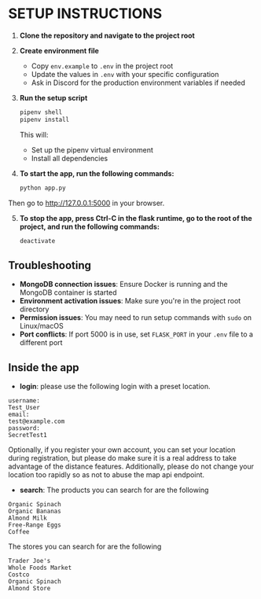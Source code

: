 # SETUP INSTRUCTIONS

1. **Clone the repository and navigate to the project root**

2. **Create environment file**
   - Copy `env.example` to `.env` in the project root
   - Update the values in `.env` with your specific configuration
   - Ask in Discord for the production environment variables if needed

3. **Run the setup script**
   ```bash
   pipenv shell
   pipenv install
   ```
   This will:
   - Set up the pipenv virtual environment
   - Install all dependencies

4. **To start the app, run the following commands:**

    ```bash
   python app.py
    ```
Then go to http://127.0.0.1:5000 in your browser.

5. **To stop the app, press Ctrl-C in the flask runtime, go to the root of the project, and run the following commands:**

    ```bash
    deactivate
    ```

## Troubleshooting

- **MongoDB connection issues**: Ensure Docker is running and the MongoDB container is started
- **Environment activation issues**: Make sure you're in the project root directory
- **Permission issues**: You may need to run setup commands with `sudo` on Linux/macOS
- **Port conflicts**: If port 5000 is in use, set `FLASK_PORT` in your `.env` file to a different port

## Inside the app

- **login**: please use the following login with a preset location.
```
username:
Test_User
email:
test@example.com
password:
SecretTest1
```
 Optionally, if you register your own account, you can set your location during registration, but please do make sure it is a real address to take advantage of the distance features. Additionally, please do not change your location too rapidly so as not to abuse the map api endpoint.
 
- **search**: 
The products you can search for are the following
```
Organic Spinach
Organic Bananas
Almond Milk
Free-Range Eggs
Coffee
```
The stores you can search for are the following
```
Trader Joe's
Whole Foods Market
Costco
Organic Spinach
Almond Store
```
